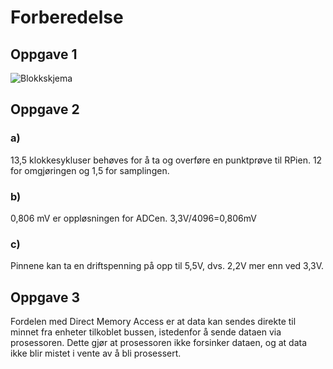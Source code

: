# Forberedelse

## Oppgave 1

![Blokkskjema](path.to.figure)

## Oppgave 2
  ### a)
  13,5 klokkesykluser behøves for å ta og overføre en punktprøve til RPien. 12 for omgjøringen og 1,5 for samplingen.
  ### b)
  0,806 mV er oppløsningen for ADCen. 3,3V/4096=0,806mV
  ### c)
  Pinnene kan ta en driftspenning på opp til 5,5V, dvs. 2,2V mer enn ved 3,3V.
  
## Oppgave 3
Fordelen med Direct Memory Access er at data kan sendes direkte til minnet fra enheter tilkoblet bussen, istedenfor å sende dataen via prosessoren. Dette gjør at prosessoren ikke forsinker dataen, og at data ikke blir mistet i vente av å bli prosessert.
